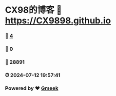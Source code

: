 # CX98的博客 :link: https://CX9898.github.io 
### :page_facing_up: [4](https://CX9898.github.io/tag.html) 
### :speech_balloon: 0 
### :hibiscus: 28891 
### :alarm_clock: 2024-07-12 19:57:41 
### Powered by :heart: [Gmeek](https://github.com/Meekdai/Gmeek)
